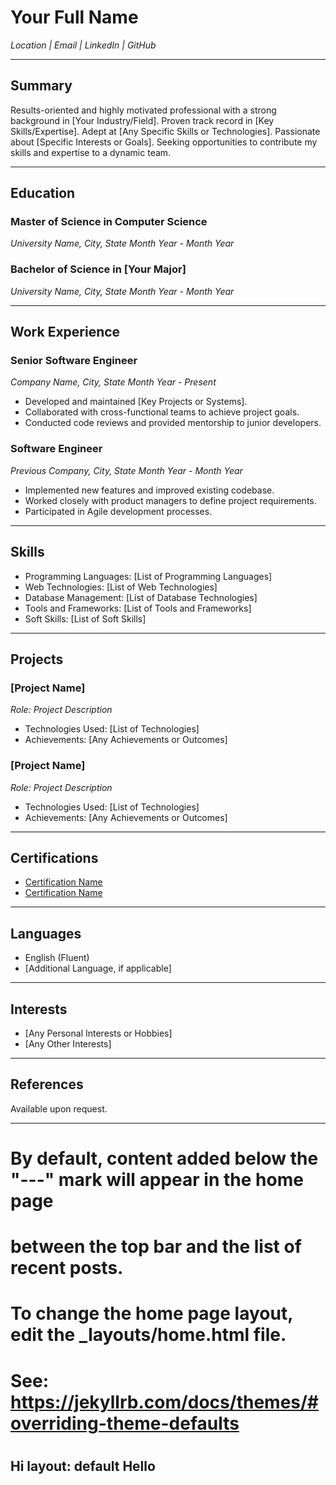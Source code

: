
# Your Full Name
*Location | Email | LinkedIn | GitHub*

---

## Summary

Results-oriented and highly motivated professional with a strong background in [Your Industry/Field]. Proven track record in [Key Skills/Expertise]. Adept at [Any Specific Skills or Technologies]. Passionate about [Specific Interests or Goals]. Seeking opportunities to contribute my skills and expertise to a dynamic team.

---

## Education

### Master of Science in Computer Science
*University Name, City, State*
*Month Year - Month Year*

### Bachelor of Science in [Your Major]
*University Name, City, State*
*Month Year - Month Year*

---

## Work Experience

### **Senior Software Engineer**
*Company Name, City, State*
*Month Year - Present*
- Developed and maintained [Key Projects or Systems].
- Collaborated with cross-functional teams to achieve project goals.
- Conducted code reviews and provided mentorship to junior developers.

### **Software Engineer**
*Previous Company, City, State*
*Month Year - Month Year*
- Implemented new features and improved existing codebase.
- Worked closely with product managers to define project requirements.
- Participated in Agile development processes.

---

## Skills

- Programming Languages: [List of Programming Languages]
- Web Technologies: [List of Web Technologies]
- Database Management: [List of Database Technologies]
- Tools and Frameworks: [List of Tools and Frameworks]
- Soft Skills: [List of Soft Skills]

---

## Projects

### [Project Name]
*Role: Project Description*
- Technologies Used: [List of Technologies]
- Achievements: [Any Achievements or Outcomes]

### [Project Name]
*Role: Project Description*
- Technologies Used: [List of Technologies]
- Achievements: [Any Achievements or Outcomes]

---

## Certifications

- [Certification Name](Link)
- [Certification Name](Link)

---

## Languages

- English (Fluent)
- [Additional Language, if applicable]

---

## Interests

- [Any Personal Interests or Hobbies]
- [Any Other Interests]

---

## References

Available upon request.

---
#
# By default, content added below the "---" mark will appear in the home page
# between the top bar and the list of recent posts.
# To change the home page layout, edit the _layouts/home.html file.
# See: https://jekyllrb.com/docs/themes/#overriding-theme-defaults
#
Hi
layout: default
Hello
---
